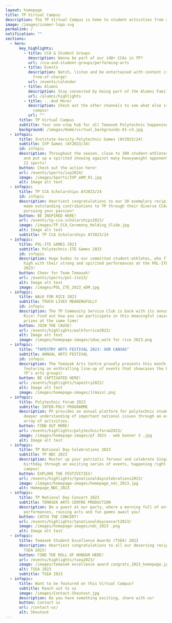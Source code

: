 ```yaml
---
layout: homepage
title: TP Virtual Campus
description: The TP Virtual Campus is home to student activities from all across TP!
image: /images/isomer-logo.svg
permalink: /
notification: ""
sections:
  - hero:
      key_highlights:
        - title: CCA & Student Groups
          description: Wanna be part of our 140+ CCAs in TP?
          url: /cca-and-student-groups/performing-arts
        - title: Events
          description: Watch, listen and be entertained with content created by TP,
            free-of-charge!
          url: /events/calendar
        - title: Alumni
          description: Stay connected by being part of the Alumni Family!
          url: /alumni/highlights
        - title: ...And More!
          description: Check out the other channels to see what else is happening around
            campus!
          url: ""
      title: TP Virtual Campus
      subtitle: Your one-stop hub for all Temasek Polytechnic happenings
      background: /images/Home/virtual_backgrounds-01-v3.jpg
  - infopic:
      title: Institute-Varsity-Polytechnic Games (AY2023/24)
      subtitle: IVP Games (AY2023/24)
      id: infopic
      description: Throughout the season, close to 300 student-athletes gave their all
        and put up a spirited showing against many heavyweight opponents across
        22 sports!
      button: Check out the action here!
      url: /events/sports/ivp2024/
      image: /images/Sports/IVP_eDM_01.jpg
      alt: Image alt text
  - infopic:
      title: TP CCA Scholarships AY2023/24
      id: infopic
      description: Heartiest congratulations to our 30 exemplary recipients, who have
        made outstanding contributions to TP through their diverse CCAs. Keep
        pursuing your passion!
      button: BE INSPIRED HERE!
      url: /events/tp-cca-scholarships2023/
      image: /images/TP_CCA_Ceremony_Holding_Slide.jpg
      alt: Image alt text
      subtitle: TP CCA Scholarships AY2023/24
  - infopic:
      title: POL-ITE GAMES 2023
      subtitle: Polytechnic-ITE Games 2023
      id: infopic
      description: Huge kudos to our committed student-athletes, who flew the TP flag
        high with their strong and spirited performances at the POL-ITE Games
        2023!
      button: Cheer for Team Temasek!
      url: /events/sports/pol-ite23/
      alt: Image alt text
      image: /images/POL_ITE_2023_eDM.jpg
  - infopic:
      title: WALK FOR RICE 2023
      subtitle: TOUCH LIVES MEANINGFULLY
      id: infopic
      description: The TP Community Service Club is back with its annual Walk for
        Rice! Find out how you can participate in this meaningful cause and win
        prizes at the same time!
      button: JOIN THE CAUSE!
      url: /events/highlights/walkforrice2023/
      alt: Image alt text
      image: /images/homepage-images/sdaa_walk for rice 2023.png
  - infopic:
      title: "TAPESTRY ARTS FESTIVAL 2023: OUR CANVAS"
      subtitle: ANNUAL ARTS FESTIVAL
      id: infopic
      description: The Temasek Arts Centre proudly presents this month-long festival,
        featuring an enthralling line-up of events that showcases the best of
        TP’s arts groups!
      button: BE CAPTIVATED HERE!
      url: /events/highlights/tapestry2023/
      alt: Image alt text
      image: /images/homepage-images/1(main).png
  - infopic:
      title: Polytechnic Forum 2023
      subtitle: INTER-POLY PROGRAMME
      description: PF provides an annual platform for polytechnic students to gain a
        deeper understanding of important national issues through an eclectic
        array of activities.
      button: FIND OUT MORE!
      url: /events/highlights/polytechnicforum2023/
      image: /images/homepage-images/pf 2023 - web banner 3 .jpg
      alt: Image alt text
  - infopic:
      title: TP National Day Celebrations 2023
      subtitle: TP NDC 2023
      description: Muster up your patriotic fervour and celebrate Singapore’s 58th
        birthday through an exciting series of events, happening right on
        campus!
      button: EXPLORE THE FESTIVITIES!
      url: /events/highlights/tpnationaldaycelebrations2023/
      image: /images/homepage-images/homepage_ndc_2023.jpg
      alt: Homepage_NDC_2023
  - infopic:
      title: TP National Day Concert 2023
      subtitle: TEMASEK ARTS CENTRE PRODUCTION
      description: Be a guest at our party, where a morning full of enthralling
        performances, rousing acts and fun games await you!
      button: CATCH THE CONCERT!
      url: /events/highlights/tpnationaldayconcert2023/
      image: /images/homepage-images/ndc_2023 .png
      alt: Image alt text
  - infopic:
      title: Temasek Student Excellence Awards (TSEA) 2023
      description: Heartiest congratulations to all our deserving recipients of the
        TSEA 2023!
      button: FIND THE ROLL OF HONOUR HERE!
      url: /events/highlights/tsea2023/
      image: /images/temasek excellence award congrats_2023_homepage.jpg
      alt: TSEA 2023
      subtitle: TSEA 2023
  - infopic:
      title: Want to be featured on this Virtual Campus?
      subtitle: Reach out to us
      image: /images/Contact-Shoutout.jpg
      description: Do you have something exciting, share with us!
      button: Contact us
      url: /contact-us/
      alt: Shoutout
---
```

